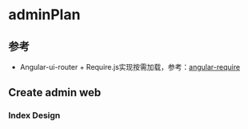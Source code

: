 # adminPlan


## 参考 ##

* Angular-ui-router + Require.js实现按需加载，参考：[angular-require](https://github.com/Treri/angular-require)

## Create admin web ##

### Index Design ###

